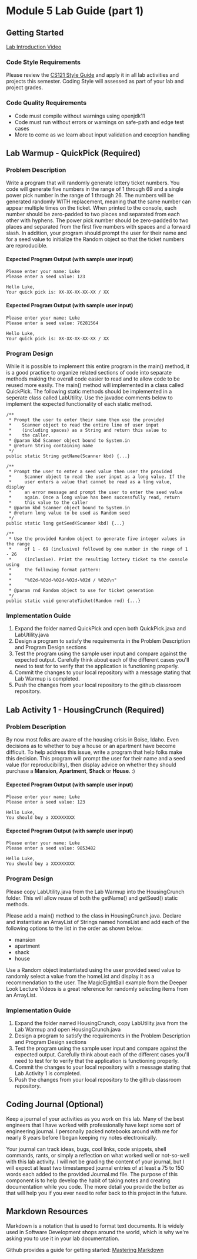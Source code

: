 # Module 5 Lab Guide (part 1)
## Getting Started
[Lab Introduction Video](https://youtu.be/4m5AwuwMg6E)  

### Code Style Requirements
Please review the [CS121 Style Guide](https://docs.google.com/document/d/1LWbGQBKkApnNAzzgwOSvRM03DmhYWx5yEfecT2WXfjI/edit?usp=sharing) and apply it in all lab activities and projects this semester. Coding Style will assessed as part of your lab and project grades.

### Code Quality Requirements
- Code must compile without warnings using openjdk11
- Code must run without errors or warnings on safe-path and edge test cases
- More to come as we learn about input validation and exception handling

## Lab Warmup - QuickPick (Required)
### Problem Description

Write a program that will randomly generate lottery ticket numbers. You code will generate five numbers in the range of 1 through 69 and a single power pick number in the range of 1 through 26. The numbers will be generated randomly WITH replacement, meaning that the same number can appear multiple times on the ticket. When printed to the console, each number should be zero-padded to two places and separated from each other with hyphens. The power pick number should be zero-padded to two places and separated from the first five numbers with spaces and a forward slash. In addition, your program should prompt the user for their name and for a seed value to initialize the Random object so that the ticket numbers are reproducible.

#### Expected Program Output (with sample user input)
```
Please enter your name: Luke
Please enter a seed value: 123

Hello Luke,
Your quick pick is: XX-XX-XX-XX-XX / XX
```

#### Expected Program Output (with sample user input)
```
Please enter your name: Luke
Please enter a seed value: 76281564

Hello Luke,
Your quick pick is: XX-XX-XX-XX-XX / XX
```

### Program Design
While it is possible to implement this entire program in the main() method, it is a good practice to organize related sections of code into separate methods making the overall code easier to read and to allow code to be reused more easily. The main() method will implemented in a class called QuickPick. The following static methods should be implemented in a seperate class called LabUtility. Use the javadoc comments below to implement the expected functionality of each static method.

```
/**
 * Prompt the user to enter their name then use the provided 
 *    Scanner object to read the entire line of user input 
 *    (including spaces) as a String and return this value to
 *    the caller.
 * @param kbd Scanner object bound to System.in
 * @return String containing name
 */
public static String getName(Scanner kbd) {...}
```

```
/**
 * Prompt the user to enter a seed value then user the provided 
 *     Scanner object to read the user input as a long value. If the
 *     user enters a value that cannot be read as a long value, display
 *     an error message and prompt the user to enter the seed value
 *     again. Once a long value has been successfully read, return 
 *     this value to the caller
 * @param kbd Scanner object bound to System.in
 * @return long value to be used as Random seed
 */
public static long getSeed(Scanner kbd) {...}
```

```
/**
 * Use the provided Random object to generate five integer values in the range
 *     of 1 - 69 (inclusive) followed by one number in the range of 1 - 26 
 *     (inclusive). Print the resulting lottery ticket to the console using
 *     the following format pattern:
 * 
 *     "%02d-%02d-%02d-%02d-%02d / %02d\n"
 * 
 * @param rnd Random object to use for ticket generation
 */
public static void generateTicket(Random rnd) {...}
```

### Implementation Guide
1. Expand the folder named QuickPick and open both QuickPick.java and LabUtility.java
2. Design a program to satisfy the requirements in the Problem Description and Program Design sections
3. Test the program using the sample user input and compare against the expected output. Carefully think about each of the different cases you'll need to test for to verify that the application is functioning properly.
4. Commit the changes to your local repository with a message stating that Lab Warmup is completed.
5. Push the changes from your local repository to the github classroom repository.

## Lab Activity 1 - HousingCrunch (Required)
### Problem Description

By now most folks are aware of the housing crisis in Boise, Idaho. Even decisions as to whether to buy a house or an apartment have become difficult. To help address this issue, write a program that help folks make this decision. This program will prompt the user for their name and a seed value (for reproducibility), then display advice on whether they should purchase a **Mansion**, **Apartment**, **Shack** or **House**.  :) 

#### Expected Program Output (with sample user input)
```
Please enter your name: Luke
Please enter a seed value: 123

Hello Luke,
You should buy a XXXXXXXXX
```

#### Expected Program Output (with sample user input)
```
Please enter your name: Luke
Please enter a seed value: 9853482

Hello Luke,
You should buy a XXXXXXXXX
```

### Program Design
Please copy LabUtility.java from the Lab Warmup into the HousingCrunch folder.  This will allow reuse of both the getName() and getSeed() static methods.  

Please add a main() method to the class in HousingCrunch.java.  Declare and instantiate an ArrayList of Strings named homeList and add each of the following options to the list in the order as shown below:
- mansion
- apartment
- shack
- house

Use a Random object instantiated using the user provided seed value to randomly select a value from the homeList and display it as a recommendation to the user. The MagicEightBall example from the Deeper Look Lecture Videos is a great reference for randomly selecting items from an ArrayList.


### Implementation Guide
1. Expand the folder named HousingCrunch, copy LabUtility.java from the Lab Warmup and open HousingCrunch.java
2. Design a program to satisfy the requirements in the Problem Description and Program Design sections
3. Test the program using the sample user input and compare against the expected output. Carefully think about each of the different cases you'll need to test for to verify that the application is functioning properly.
4. Commit the changes to your local repository with a message stating that Lab Activity 1 is completed.
5. Push the changes from your local repository to the github classroom repository.

## Coding Journal (Optional)
Keep a journal of your activities as you work on this lab. Many of the best engineers that I have worked with professionally have kept some sort of engineering journal. I personally packed notebooks around with me for nearly 8 years before I began keeping my notes electronically.   

Your journal can track ideas, bugs, cool links, code snippets, shell commands, rants, or simply a reflection on what worked well or not-so-well with this lab activity. I will not be grading the content of your journal, but I will expect at least two timestamped journal entries of at least a 75 to 150 words each added to the provided Journal.md file.  The purpose of this component is to help develop the habit of taking notes and creating documentation while you code. The more detail you provide the better as that will help you if you ever need to refer back to this project in the future.

## Markdown Resources
Markdown is a notation that is used to format text documents.  It is widely used in Software Development shops around the world, which is why we're asking you to use it in your lab documentation.  

Github provides a guide for getting started:  [Mastering Markdown](https://guides.github.com/features/mastering-markdown/)
